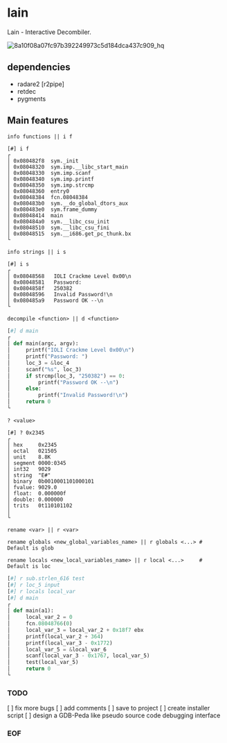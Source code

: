 # lain
Lain - Interactive Decombiler.

![8a10f08a07fc97b392249973c5d184dca437c909_hq](https://user-images.githubusercontent.com/22657154/50573189-c1dc2480-0d9c-11e9-9101-d9b6db4655b8.gif)

## dependencies
- radare2 [r2pipe]
- retdec 
- pygments

## Main features
``` info functions || i f ```
```assembly
[#] i f
┌ 
│ 0x080482f8  sym._init
│ 0x08048320  sym.imp.__libc_start_main
│ 0x08048330  sym.imp.scanf
│ 0x08048340  sym.imp.printf
│ 0x08048350  sym.imp.strcmp
│ 0x08048360  entry0
│ 0x08048384  fcn.08048384
│ 0x080483b0  sym.__do_global_dtors_aux
│ 0x080483e0  sym.frame_dummy
│ 0x08048414  main
│ 0x080484a0  sym.__libc_csu_init
│ 0x08048510  sym.__libc_csu_fini
│ 0x08048515  sym.__i686.get_pc_thunk.bx
└ 
```
``` info strings || i s ```
```assembly
[#] i s
┌ 
│ 0x08048568   IOLI Crackme Level 0x00\n
│ 0x08048581   Password: 
│ 0x0804858f   250382
│ 0x08048596   Invalid Password!\n
│ 0x080485a9   Password OK --\n
└ 
```
``` decompile <function> || d <function> ```
```python
[#] d main
┌ 
│ def main(argc, argv):
│     printf("IOLI Crackme Level 0x00\n")
│     printf("Password: ")
│     loc_3 = &loc_4 
│     scanf("%s", loc_3)
│     if strcmp(loc_3, "250382") == 0:
│         printf("Password OK --\n")
│     else:
│         printf("Invalid Password!\n")
│     return 0
└ 
```
``` ? <value> ```
```assembly
[#] ? 0x2345
┌ 
│ hex     0x2345
│ octal   021505
│ unit    8.8K
│ segment 0000:0345
│ int32   9029
│ string  "E#"
│ binary  0b0010001101000101
│ fvalue: 9029.0
│ float:  0.000000f
│ double: 0.000000
│ trits   0t110101102
│ 
└ 
```

``` rename <var> || r <var> ```

``` rename globals <new_global_variables_name> || r globals <...> # Default is glob ``` 

``` rename locals <new_local_variables_name> || r local <...>     # Default is loc  ```

```python
[#] r sub.strlen_616 test
[#] r loc_5 input
[#] r locals local_var
[#] d main
┌ 
│ def main(a1):
│     local_var_2 = 0 
│     fcn.08048766(0)
│     local_var_3 = local_var_2 + 0x18f7 ebx
│     printf(local_var_2 + 364)
│     printf(local_var_3 - 0x1772)
│     local_var_5 = &local_var_6 
│     scanf(local_var_3 - 0x1767, local_var_5)
│     test(local_var_5)
│     return 0
└ 
```

### TODO
[ ] fix more bugs
[ ] add comments 
[ ] save to project
[ ] create installer script
[ ] design a GDB-Peda like pseudo source code debugging interface

### EOF

